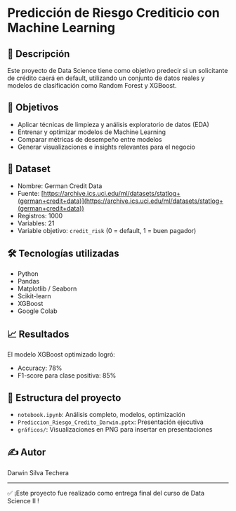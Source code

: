 # Predicción de Riesgo Crediticio con Machine Learning

## 📌 Descripción
Este proyecto de Data Science tiene como objetivo predecir si un solicitante de crédito caerá en default, utilizando un conjunto de datos reales y modelos de clasificación como Random Forest y XGBoost.

## 🎯 Objetivos
- Aplicar técnicas de limpieza y análisis exploratorio de datos (EDA)
- Entrenar y optimizar modelos de Machine Learning
- Comparar métricas de desempeño entre modelos
- Generar visualizaciones e insights relevantes para el negocio

## 🧩 Dataset
- Nombre: German Credit Data
- Fuente: [https://archive.ics.uci.edu/ml/datasets/statlog+(german+credit+data)](https://archive.ics.uci.edu/ml/datasets/statlog+(german+credit+data))
- Registros: 1000
- Variables: 21
- Variable objetivo: `credit_risk` (0 = default, 1 = buen pagador)

## 🛠️ Tecnologías utilizadas
- Python
- Pandas
- Matplotlib / Seaborn
- Scikit-learn
- XGBoost
- Google Colab

## 📈 Resultados
El modelo XGBoost optimizado logró:
- Accuracy: 78%
- F1-score para clase positiva: 85%

## 📂 Estructura del proyecto
- `notebook.ipynb`: Análisis completo, modelos, optimización
- `Prediccion_Riesgo_Credito_Darwin.pptx`: Presentación ejecutiva
- `gráficos/`: Visualizaciones en PNG para insertar en presentaciones

## ✍️ Autor
Darwin Silva Techera

---

✅ ¡Este proyecto fue realizado como entrega final del curso de Data Science II !

